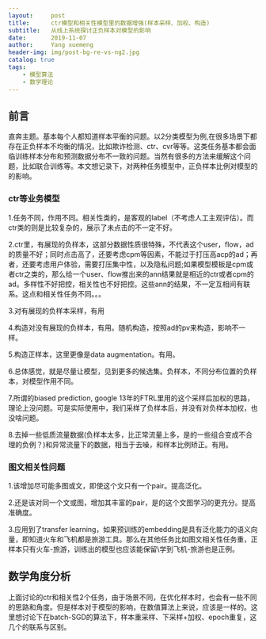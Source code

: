 ```yaml
---
layout:     post
title:      ctr模型和相关性模型里的数据增强(样本采样、加权、构造)
subtitle:   从线上系统探讨正负样本对模型的影响
date:       2019-11-07
author:     Yang xuemeng
header-img: img/post-bg-re-vs-ng2.jpg
catalog: true
tags:
    - 模型算法
    - 数学理论
---
```


## 前言

直奔主题。基本每个人都知道样本平衡的问题。以2分类模型为例,在很多场景下都存在正负样本不均衡的情况，比如欺诈检测、ctr、cvr等等。这类任务基本都会面临训练样本分布和预测数据分布不一致的问题。当然有很多的方法来缓解这个问题，比如联合训练等。本文想记录下，对两种任务模型中，正负样本比例对模型的的影响。

### ctr等业务模型
1.任务不同，作用不同。相关性类的，是客观的label（不考虑人工主观评估）。而ctr类的则是比较复杂的，展示了未点击的不一定不好。

2.ctr里，有展现的负样本，这部分数据性质很特殊，不代表这个user，flow，ad的质量不好；同时点击高了，还要考虑cpm等因素，不能过于打压高acp的ad；再者，还要考虑用户体验，需要打压集中性，以及隐私问题;如果模型模板是cpm或者ctr之类的，那么给一个user、flow推出来的ann结果就是相近的ctr或者cpm的ad。多样性不好把控，相关性也不好把控。这些ann的结果，不一定互相间有联系。这点和相关性任务不同。。。

3.对有展现的负样本采样，有用

4.构造对没有展现的负样本，有用。随机构造，按照ad的pv来构造，影响不一样。

5.构造正样本，这里更像是data augmentation。有用。

6.总体感觉，就是尽量让模型，见到更多的候选集。负样本，不同分布位置的负样本，对模型作用不同。

7.所谓的biased prediction, google 13年的FTRL里用的这个采样后加权的思路，理论上没问题。可是实际使用中，我们采样了负样本后，并没有对负样本加权，也没啥问题。

8.去掉一些低质流量数据(负样本太多，比正常流量上多，是的一些组合变成不合理的负例？)和异常流量下的数据，相当于去噪，和样本比例矫正。有用。

### 图文相关性问题
1.该增加尽可能多图或文，即使这个文只有一个pair。提高泛化。

2.还是该对同一个文或图，增加其丰富的pair，是的这个文图学习的更充分。提高准确度。

3.应用到了transfer learning，如果预训练的embedding是具有泛化能力的语义向量，即知道火车和飞机都是旅游工具。那么在其他任务比如图文相关性任务重，正样本只有火车-旅游，训练出的模型也应该能保留\学到飞机-旅游也是正例。

## 数学角度分析
上面讨论的ctr和相关性2个任务，由于场景不同，在优化样本时，也会有一些不同的思路和角度。但是样本对于模型的影响，在数值算法上来说，应该是一样的。这里想讨论下在batch-SGD的算法下，样本重采样、下采样+加权、epoch重复，这几个的联系与区别。
